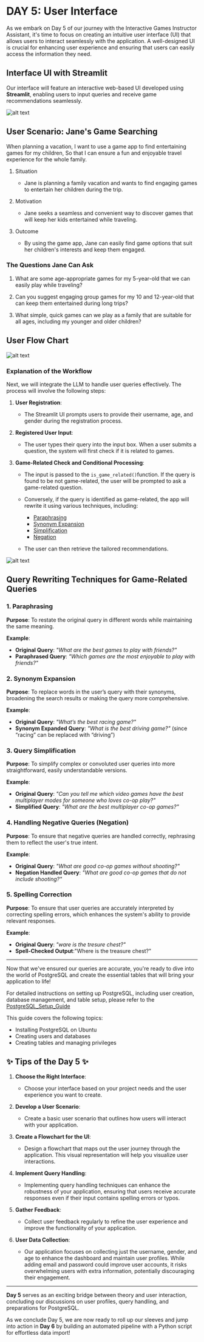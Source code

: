 # DAY 5: User Interface

As we embark on Day 5 of our journey with the Interactive Games Instructor Assistant, it's time to focus on creating an intuitive user interface (UI) that allows users to interact seamlessly with the application. A well-designed UI is crucial for enhancing user experience and ensuring that users can easily access the information they need.

## Interface UI with Streamlit
Our interface will feature an interactive web-based UI developed using **Streamlit**, enabling users to input queries and receive game recommendations seamlessly. 

![alt text](image-4.png)


## User Scenario: Jane's Game Searching

When planning a vacation,
I want to use a game app to find entertaining games for my children,
So that I can ensure a fun and enjoyable travel experience for the whole family.

1. Situation

   - Jane is planning a family vacation and wants to find engaging games to entertain her children during the trip.

2. Motivation
   - Jane seeks a seamless and convenient way to discover games that will keep her kids entertained while traveling.

3. Outcome
   - By using the game app, Jane can easily find game options that suit her children's interests and keep them engaged.





### The Questions Jane Can Ask

1. What are some age-appropriate games for my 5-year-old that we can easily play while traveling?

2. Can you suggest engaging group games for my 10 and 12-year-old that can keep them entertained during long trips?

3. What simple, quick games can we play as a family that are suitable for all ages, including my younger and older children?


## User Flow Chart 
![alt text](image-3.png)


### Explanation of the Workflow

Next, we will integrate the LLM to handle user queries effectively. The process will involve the following steps:

1. **User Registration**:
   - The Streamlit UI prompts users to provide their username, age, and gender during the registration process.

2. **Registered User Input**:
   - The user types their query into the input box.
   When a user submits a question, the system will first check if it is related to games.

3. **Game-Related Check and Conditional Processing**:

   - The input is passed to the `is_game_related()`function. If the query is found to be not game-related, the user will be prompted to ask a game-related question. 
   - Conversely, if the query is identified as game-related, the app will rewrite it using various techniques, including:
     - [Paraphrasing](#1-paraphrasing)
     - [Synonym Expansion](#2-synonym-expansion)
     - [Simplification](#3-query-simplification)
     - [Negation](#4-handling-negative-queries-negation)

   -  The user can then retrieve the tailored recommendations. 



![alt text](image-1.png)

## Query Rewriting Techniques for Game-Related Queries

### 1. Paraphrasing
**Purpose**: To restate the original query in different words while maintaining the same meaning.

**Example**:
- **Original Query**: *"What are the best games to play with friends?"*
- **Paraphrased Query**: *"Which games are the most enjoyable to play with friends?"*

### 2. Synonym Expansion
**Purpose**: To replace words in the user’s query with their synonyms, broadening the search results or making the query more comprehensive.

**Example**:
- **Original Query**: *"What’s the best racing game?"*
- **Synonym Expanded Query**: *"What is the best driving game?"* (since “racing” can be replaced with “driving”)

### 3. Query Simplification
**Purpose**: To simplify complex or convoluted user queries into more straightforward, easily understandable versions.

**Example**:
- **Original Query**: *"Can you tell me which video games have the best multiplayer modes for someone who loves co-op play?"*
- **Simplified Query**: *"What are the best multiplayer co-op games?"*

### 4. Handling Negative Queries (Negation)
**Purpose**: To ensure that negative queries are handled correctly, rephrasing them to reflect the user's true intent.

**Example**:
- **Original Query**: *"What are good co-op games without shooting?"*
- **Negation Handled Query**: *"What are good co-op games that do not include shooting?"*

### 5. Spelling Correction
**Purpose**: To ensure that user queries are accurately interpreted by correcting spelling errors, which enhances the system's ability to provide relevant responses.

**Example**:
- **Original Query**: *"ware is the tresure chest?"*
- **Spell-Checked Output**:"Where is the treasure chest?"

---

Now that we've ensured our queries are accurate, you're ready to dive into the world of PostgreSQL and create the essential tables that will bring your application to life!

For detailed instructions on setting up PostgreSQL, including user creation, database management, and table setup, please refer to the [PostgreSQL_Setup_Guide](PostgreSQL_Setup_Guide.md)

This guide covers the following topics:

- Installing PostgreSQL on Ubuntu
- Creating users and databases
- Creating tables and managing privileges


## ✨ Tips of the Day 5 ✨

1. **Choose the Right Interface**: 
   - Choose your interface based on your project needs and the user experience you want to create.

2. **Develop a User Scenario**:
   - Create a basic user scenario that outlines how users will interact with your application. 
3. **Create a Flowchart for the UI**:
   - Design a flowchart that maps out the user journey through the application. This visual representation will help you visualize user interactions.

4. **Implement Query Handling**:
   - Implementing query handling techniques can enhance the robustness of your application, ensuring that users receive accurate responses even if their input contains spelling errors or typos.

5. **Gather Feedback**:
   - Collect user feedback regularly to refine the user experience and improve the functionality of your application.

6. **User Data Collection**:

   - Our application focuses on collecting just the username, gender, and age to enhance the dashboard and maintain user profiles. While adding email and password could improve user accounts, it risks overwhelming users with extra information, potentially discouraging their engagement.

---
**Day 5** serves as an exciting bridge between theory and user interaction, concluding our discussions on user profiles, query handling, and preparations for PostgreSQL.

As we conclude Day 5, we are now ready to roll up our sleeves and jump into action in **Day 6** by building an automated pipeline with a Python script for effortless data import!



